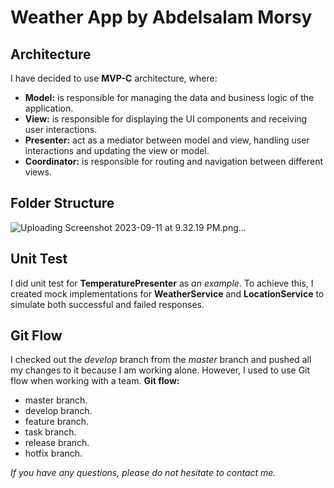 # Weather App by Abdelsalam Morsy

## Architecture
I have decided to use **MVP-C** architecture, where:
- **Model:** is responsible for managing the data and business logic of the application.
- **View:** is responsible for displaying the UI components and receiving user interactions. 
- **Presenter:** act as a mediator between model and view, handling user interactions and updating the view or model.
- **Coordinator:** is responsible for routing and navigation between different views.

## Folder Structure
![Uploading Screenshot 2023-09-11 at 9.32.19 PM.png…]()

## Unit Test
I did unit test for **TemperaturePresenter** as *an example*. To achieve this, I created mock implementations for **WeatherService** and **LocationService** to simulate both successful and failed responses.

## Git Flow
I checked out the *develop* branch from the *master* branch and pushed all my changes to it because I am working alone. However, I used to use Git flow when working with a team.
**Git flow:**
- master branch.
- develop branch.
- feature branch.
- task branch.
- release branch.
- hotfix branch.


*If you have any questions, please do not hesitate to contact me.*


